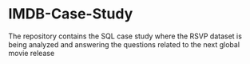 # IMDB-Case-Study
The repository contains the SQL case study where the RSVP dataset is being analyzed and answering the questions related to the next global movie release
